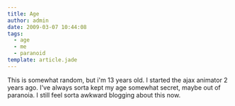```yaml
---
title: Age
author: admin
date: 2009-03-07 10:44:08
tags: 
  - age
  - me
  - paranoid
template: article.jade
---
```


This is somewhat random, but i'm 13 years old. I started the ajax animator 2 years ago. I've always sorta kept my age somewhat secret, maybe out of paranoia. I still feel sorta awkward blogging about this now.
